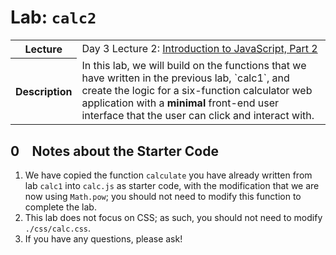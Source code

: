 # Lab: `calc2`
<table>
  <tr>
    <th>Lecture</th>
    <td>Day 3 Lecture 2: <a href="https://go.meet.sh/intro-js-2">Introduction to JavaScript, Part 2</a></td>
  </tr>
  <tr>
    <th>Description</th>
    <td>In this lab, we will build on the functions that we have written in the previous lab, `calc1`, and create the logic for a six-function calculator web application with a <b>minimal</b> front-end user interface that the user can click and interact with.</td>
  </tr>
</table>

## 0 &ensp; Notes about the Starter Code
1. We have copied the function `calculate` you have already written from lab `calc1` into `calc.js` as starter code, with the modification that we are now using `Math.pow`; you should not need to modify this function to complete the lab.
2. This lab does not focus on CSS; as such, you should not need to modify `./css/calc.css`.
3. If you have any questions, please ask!

##
